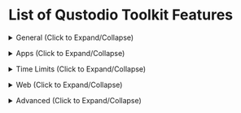 <!-- THIS FILE IS GENERATED THERE IS NO NEED TO ADD YOUR FEATURE TO THIS LIST -->

# List of Qustodio Toolkit Features

<details><summary>General (Click to Expand/Collapse)</summary>

## Better scrollbars

Provides smaller and cleaner scrollbars across the application.

## Interface Font

Select a font from the Google Fonts library or choose to use your system font.

## Localization of Qustodio

Localization of interface.</details>

<details><summary>Apps (Click to Expand/Collapse)</summary>

## Activate Grouping

Allows user to handle apps as groups of apps.

## Edit Multiple Groups at Once

Adds a button to the edit dialog which allows you to set the group. If multiple apps are selected, those apps are updated.

## Set Custom Groups Names (with Tooltips)

Adds the ability to set custom groups. Tooltip for the group name will only be visible when the cursor is hovered over the flag. _**Note**: Custom flag names are stored locally in the browser in which they are set and will **not** be carried over to other browsers/computers. Custom flag names will be lost if browser data is cleared._</details>

<details><summary>Time Limits (Click to Expand/Collapse)</summary>

## Activate Time Enhanced

Placeholder.</details>

<details><summary>Web (Click to Expand/Collapse)</summary>

## Activate Web Enhanced

Placeholder.</details>

<details><summary>Advanced (Click to Expand/Collapse)</summary>

## Disable Toolkit for Qustodio

Turn all features on and off with a single switch.</details>
